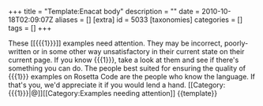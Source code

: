+++
title = "Template:Enacat body"
description = ""
date = 2010-10-18T02:09:07Z
aliases = []
[extra]
id = 5033
[taxonomies]
categories = []
tags = []
+++

These [[{{{1}}}]] examples need attention.  They may be incorrect, poorly-written or in some other way unsatisfactory in their current state on their current page.  If you know {{{1}}}, take a look at them and see if there's something you can do.  The people best suited for ensuring the quality of {{{1}}} examples on Rosetta Code are the people who know the language. If that's you, we'd appreciate it if you would lend a hand.
<includeonly>[[Category:{{{1}}}|@]][[Category:Examples needing attention]]</includeonly>
<noinclude>{{template}}</noinclude>
